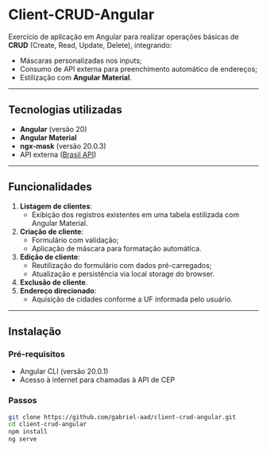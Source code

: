 # Client-CRUD-Angular

Exercício de aplicação em Angular para realizar operações básicas de **CRUD** (Create, Read, Update, Delete), integrando:

- Máscaras personalizadas nos inputs;
- Consumo de API externa para preenchimento automático de endereços;
- Estilização com **Angular Material**.

---

##  Tecnologias utilizadas

- **Angular** (versão 20)
- **Angular Material** 
- **ngx-mask** (versão 20.0.3)
- API externa ([Brasil API](https://brasilapi.com.br/))

---

## Funcionalidades

1. **Listagem de clientes**:
   - Exibição dos registros existentes em uma tabela estilizada com Angular Material.
2. **Criação de cliente**:
   - Formulário com validação;
   - Aplicação de máscara para formatação automática.
3. **Edição de cliente**:
   - Reutilização do formulário com dados pré-carregados;
   - Atualização e persistência via local storage do browser.
4. **Exclusão de cliente**.
5. **Endereço direcionado**:
   - Aquisição de cidades conforme a UF informada pelo usuário.

---

## Instalação

### Pré-requisitos

- Angular CLI (versão 20.0.1)
- Acesso à internet para chamadas à API de CEP

### Passos

```bash
git clone https://github.com/gabriel-aad/client-crud-angular.git
cd client-crud-angular
npm install
ng serve
```
